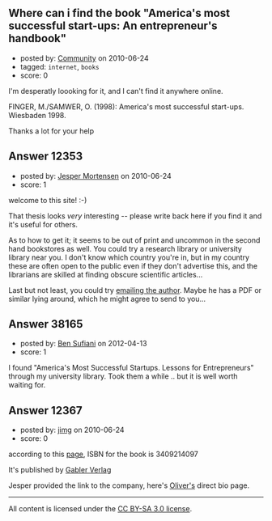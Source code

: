 ## Where can i find the book "America's most successful start-ups: An entrepreneur's handbook"

- posted by: [Community](https://stackexchange.com/users/-1/-1-community) on 2010-06-24
- tagged: `internet`, `books`
- score: 0

I'm desperatly loooking for it, and I can't find it anywhere online.

FINGER, M./SAMWER, O. (1998): America's most successful start-ups. Wiesbaden 1998.

Thanks a lot for your help
 


## Answer 12353

- posted by: [Jesper Mortensen](https://stackexchange.com/users/-1/1261-jesper-mortensen) on 2010-06-24
- score: 1

<p>welcome to this site! :-)</p>

<p>That thesis looks <em>very</em> interesting -- please write back here if you find it and it's useful for others.</p>

<p>As to how to get it; it seems to be out of print and uncommon in the second hand bookstores as well. You could try a research library or university library near you. I don't know which country you're in, but in my country these are often open to the public even if they don't advertise this, and the librarians are skilled at finding obscure scientific articles...</p>

<p>Last but not least, you could try <a href="http://www.europeanfounders.com/" rel="nofollow">emailing the author</a>. Maybe he has a PDF or similar lying around, which he might agree to send to you...</p>



## Answer 38165

- posted by: [Ben Sufiani](https://stackexchange.com/users/-1/17487-ben-sufiani) on 2012-04-13
- score: 1

I found "America's Most Successful Startups. Lessons for Entrepreneurs" through my university library. Took them a while .. but it is well worth waiting for.


## Answer 12367

- posted by: [jimg](https://stackexchange.com/users/-1/2380-jimg) on 2010-06-24
- score: 0

<p>according to this <a href="http://de.wikipedia.org/wiki/Oliver_Samwer" rel="nofollow">page</a>, ISBN for the book is 3409214097</p>

<p>It's published by <a href="http://www.springer.com/about+springer/locations+worldwide?SGWID=4-173904-2052-653447-25" rel="nofollow">Gabler Verlag</a></p>

<p>Jesper provided the link to the company, here's <a href="http://www.europeanfounders.com/business-angels-oliver-samwer.html" rel="nofollow">Oliver's</a> direct bio page.</p>




---

All content is licensed under the [CC BY-SA 3.0 license](https://creativecommons.org/licenses/by-sa/3.0/).

